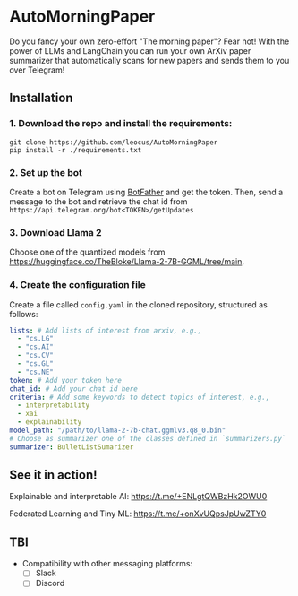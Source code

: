 # AutoMorningPaper

Do you fancy your own zero-effort "The morning paper"? Fear not! With the power of LLMs and LangChain you can run your own ArXiv paper summarizer that automatically scans for new papers and sends them to you over Telegram!

## Installation
### 1. Download the repo and install the requirements:
```
git clone https://github.com/leocus/AutoMorningPaper
pip install -r ./requirements.txt
```
### 2. Set up the bot
Create a bot on Telegram using [BotFather](https://t.me/botfather) and get the token.
Then, send a message to the bot and retrieve the chat id from `https://api.telegram.org/bot<TOKEN>/getUpdates`

### 3. Download Llama 2
Choose one of the quantized models from https://huggingface.co/TheBloke/Llama-2-7B-GGML/tree/main.

### 4. Create the configuration file
Create a file called `config.yaml` in the cloned repository, structured as follows:

```yaml
lists: # Add lists of interest from arxiv, e.g.,
  - "cs.LG"
  - "cs.AI"
  - "cs.CV"
  - "cs.GL"
  - "cs.NE"
token: # Add your token here
chat_id: # Add your chat id here
criteria: # Add some keywords to detect topics of interest, e.g.,
  - interpretability
  - xai
  - explainability
model_path: "/path/to/llama-2-7b-chat.ggmlv3.q8_0.bin"
# Choose as summarizer one of the classes defined in `summarizers.py`
summarizer: BulletListSumarizer
```

## See it in action!

Explainable and interpretable AI: https://t.me/+ENLgtQWBzHk2OWU0

Federated Learning and Tiny ML: https://t.me/+onXvUQpsJpUwZTY0

## TBI
- Compatibility with other messaging platforms:
    - [ ] Slack
    - [ ] Discord

